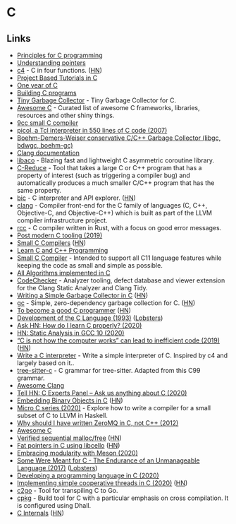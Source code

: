 # C

## Links

- [Principles for C programming](http://drewdevault.com/2017/03/15/How-I-learned-to-stop-worrying-and-love-C.html)
- [Understanding pointers](http://drewdevault.com/2016/05/28/Understanding-pointers.html)
- [c4](https://github.com/rswier/c4) - C in four functions. ([HN](https://news.ycombinator.com/item?id=22353532))
- [Project Based Tutorials in C](https://github.com/rby90/Project-Based-Tutorials-in-C#readme)
- [One year of C](http://floooh.github.io/2018/06/02/one-year-of-c.html)
- [Building C programs](http://seenaburns.com/building-c-programs/)
- [Tiny Garbage Collector](https://github.com/orangeduck/tgc) - Tiny Garbage Collector for C.
- [Awesome C](https://github.com/kozross/awesome-c#readme) - Curated list of awesome C frameworks, libraries, resources and other shiny things.
- [9cc small C compiler](https://github.com/rui314/9cc)
- [picol, a Tcl interpreter in 550 lines of C code (2007)](http://oldblog.antirez.com/post/picol.html)
- [Boehm-Demers-Weiser conservative C/C++ Garbage Collector (libgc, bdwgc, boehm-gc)](https://github.com/ivmai/bdwgc)
- [Clang documentation](https://clang.llvm.org/docs/index.html)
- [libaco](https://github.com/hnes/libaco) - Blazing fast and lightweight C asymmetric coroutine library.
- [C-Reduce](https://github.com/csmith-project/creduce) - Tool that takes a large C or C++ program that has a property of interest (such as triggering a compiler bug) and automatically produces a much smaller C/C++ program that has the same property.
- [bic](https://github.com/hexagonal-sun/bic) - C interpreter and API explorer. ([HN](https://news.ycombinator.com/item?id=20950865))
- [clang](https://github.com/llvm-mirror/clang) - Compiler front-end for the C family of languages (C, C++, Objective-C, and Objective-C++) which is built as part of the LLVM compiler infrastructure project.
- [rcc](https://github.com/jyn514/rcc) - C compiler written in Rust, with a focus on good error messages.
- [Post modern C tooling (2019)](http://renesd.blogspot.com/2019/09/post-modern-c-tooling.html)
- [Small C Compilers](https://bootstrapping.miraheze.org/wiki/Main_Page#Small_C_Compilers) ([HN](https://news.ycombinator.com/item?id=21210087))
- [Learn C and C++ Programming](https://www.cprogramming.com/)
- [Small C Compiler](https://github.com/rui314/8cc) - Intended to support all C11 language features while keeping the code as small and simple as possible.
- [All Algorithms implemented in C](https://github.com/TheAlgorithms/C)
- [CodeChecker](https://github.com/Ericsson/codechecker) - Analyzer tooling, defect database and viewer extension for the Clang Static Analyzer and Clang Tidy.
- [Writing a Simple Garbage Collector in C](http://maplant.com/gc.html) ([HN](https://news.ycombinator.com/item?id=21794327))
- [gc](https://github.com/mkirchner/gc) - Simple, zero-dependency garbage collection for C. ([HN](https://news.ycombinator.com/item?id=21841368))
- [To become a good C programmer](http://fabiensanglard.net/c/) ([HN](https://news.ycombinator.com/item?id=22325088))
- [Development of the C Language (1993)](https://www.bell-labs.com/usr/dmr/www/chist.html) ([Lobsters](https://lobste.rs/s/hba9nn/development_c_language_1993))
- [Ask HN: How do I learn C properly? (2020)](https://news.ycombinator.com/item?id=22519876)
- [HN: Static Analysis in GCC 10 (2020)](https://news.ycombinator.com/item?id=22711391)
- [“C is not how the computer works” can lead to inefficient code (2019)](https://words.steveklabnik.com/c-is-not-how-the-computer-works-can-lead-to-inefficient-code) ([HN](https://news.ycombinator.com/item?id=21355463))
- [Write a C interpreter](https://github.com/lotabout/write-a-C-interpreter) - Write a simple interpreter of C. Inspired by c4 and largely based on it..
- [tree-sitter-c](https://github.com/tree-sitter/tree-sitter-c) - C grammar for tree-sitter. Adapted from this C99 grammar.
- [Awesome Clang](https://github.com/ingve/awesome-clang#readme)
- [Tell HN: C Experts Panel – Ask us anything about C (2020)](https://news.ycombinator.com/item?id=22865357)
- [Embedding Binary Objects in C](https://flak.tedunangst.com/post/embedding-binary-objects-in-c) ([HN](https://news.ycombinator.com/item?id=22888318))
- [Micro C series (2020)](https://blog.josephmorag.com/posts/mcc0/) - Explore how to write a compiler for a small subset of C to LLVM in Haskell.
- [Why should I have written ZeroMQ in C, not C++ (2012)](http://250bpm.com/blog:4)
- [Awesome C](https://github.com/Bfgeshka/awesome-c#readme)
- [Verified sequential malloc/free](https://www.cs.princeton.edu/~appel/papers/memmgr.pdf) ([HN](https://news.ycombinator.com/item?id=23046356))
- [Fat pointers in C using libcello](http://libcello.org/learn/a-fat-pointer-library) ([HN](https://news.ycombinator.com/item?id=23016001))
- [Embracing modularity with Meson (2020)](https://brennan.io/2020/05/08/meson/)
- [Some Were Meant for C - The Endurance of an Unmanageable Language (2017)](https://www.cs.kent.ac.uk/people/staff/srk21/research/papers/kell17some-preprint.pdf) ([Lobsters](https://lobste.rs/s/o0xtns/some_were_meant_for_c))
- [Developing a programming language in C (2020)](https://www.youtube.com/playlist?list=PLvdK1vRmp8wMzH4w_8sQ30NKU3Bt4Cc-M)
- [Implementing simple cooperative threads in C (2020)](https://brennan.io/2020/05/24/userspace-cooperative-multitasking/) ([HN](https://news.ycombinator.com/item?id=23293642))
- [c2go](https://github.com/elliotchance/c2go) - Tool for transpiling C to Go.
- [cpkg](https://github.com/vmchale/cpkg) - Build tool for C with a particular emphasis on cross compilation. It is configured using Dhall.
- [C Internals](http://www.avabodh.com/cin/cin.html) ([HN](https://news.ycombinator.com/item?id=23376357))
